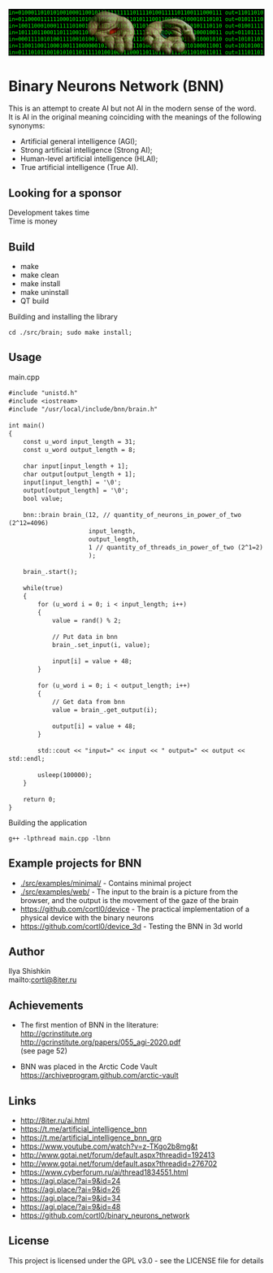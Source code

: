 ![](img.png)
# Binary Neurons Network (BNN)
This is an attempt to create AI but not AI in the modern sense of the word.  
It is AI in the original meaning coinciding with the meanings of the following synonyms:  
- Artificial general intelligence (AGI);  
- Strong artificial intelligence (Strong AI);  
- Human-level artificial intelligence (HLAI);  
- True artificial intelligence (True AI).

## Looking for a sponsor
Development takes time  
Time is money

## Build
- make
- make clean
- make install
- make uninstall
- QT build

Building and installing the library
```
cd ./src/brain; sudo make install;
```

## Usage

main.cpp
```
#include "unistd.h"
#include <iostream>
#include "/usr/local/include/bnn/brain.h"

int main()
{
    const u_word input_length = 31;
    const u_word output_length = 8;

    char input[input_length + 1];
    char output[output_length + 1];
    input[input_length] = '\0';
    output[output_length] = '\0';
    bool value;

    bnn::brain brain_(12, // quantity_of_neurons_in_power_of_two (2^12=4096)
                      input_length,
                      output_length,
                      1 // quantity_of_threads_in_power_of_two (2^1=2)
                      );

    brain_.start();

    while(true)
    {
        for (u_word i = 0; i < input_length; i++)
        {
            value = rand() % 2;

            // Put data in bnn
            brain_.set_input(i, value);

            input[i] = value + 48;
        }

        for (u_word i = 0; i < output_length; i++)
        {
            // Get data from bnn
            value = brain_.get_output(i);

            output[i] = value + 48;
        }

        std::cout << "input=" << input << " output=" << output << std::endl;

        usleep(100000);
    }

    return 0;
}
```

Building the application
```
g++ -lpthread main.cpp -lbnn
```

## Example projects for BNN
- [./src/examples/minimal/](../master/src/examples/minimal/) - Contains minimal project  
- [./src/examples/web/](../master/src/examples/web/) - The input to the brain is a picture from the browser, and the output is the movement of the gaze of the brain  
- https://github.com/cortl0/device - The practical implementation of a physical device with the binary neurons  
- https://github.com/cortl0/device_3d - Testing the BNN in 3d world

## Author
Ilya Shishkin  
mailto:cortl@8iter.ru

## Achievements
- The first mention of BNN in the literature:  
http://gcrinstitute.org  
http://gcrinstitute.org/papers/055_agi-2020.pdf  
(see page 52)

- BNN was placed in the Arctic Code Vault  
https://archiveprogram.github.com/arctic-vault

## Links
- http://8iter.ru/ai.html
- https://t.me/artificial_intelligence_bnn
- https://t.me/artificial_intelligence_bnn_grp
- https://www.youtube.com/watch?v=z-TKgo2b8mg&t
- http://www.gotai.net/forum/default.aspx?threadid=192413
- http://www.gotai.net/forum/default.aspx?threadid=276702
- https://www.cyberforum.ru/ai/thread1834551.html
- https://agi.place/?ai=9&id=24
- https://agi.place/?ai=9&id=26
- https://agi.place/?ai=9&id=34
- https://agi.place/?ai=9&id=48
- https://github.com/cortl0/binary_neurons_network

## License
This project is licensed under the GPL v3.0 - see the LICENSE file for details

